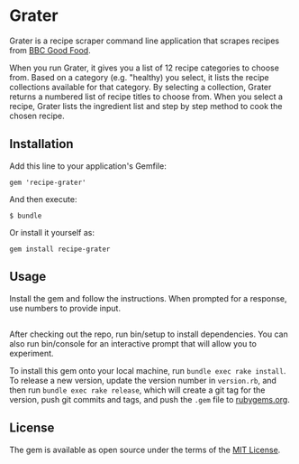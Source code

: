 # Grater

Grater is a recipe scraper command line application that scrapes recipes from [BBC Good Food](https://www.bbcgoodfood.com/).

When you run Grater, it gives you a list of 12 recipe categories to choose from. Based on a category (e.g. "healthy) you select, it lists the recipe collections available for that category. By selecting a collection, Grater returns a numbered list of recipe titles to choose from. When you select a recipe, Grater lists the ingredient list and step by step method to cook the chosen recipe.

## Installation

Add this line to your application's Gemfile:

```
gem 'recipe-grater'
```

And then execute:
```
$ bundle
```

Or install it yourself as:
```
gem install recipe-grater
```

## Usage

Install the gem and follow the instructions. When prompted for a response, use numbers to provide input.

##

After checking out the repo, run bin/setup to install dependencies. You can also run bin/console for an interactive prompt that will allow you to experiment.

To install this gem onto your local machine, run `bundle exec rake install`. To release a new version, update the version number in `version.rb`, and then run `bundle exec rake release`, which will create a git tag for the version, push git commits and tags, and push the `.gem` file to [rubygems.org](https://rubygems.org/).

## License

The gem is available as open source under the terms of the [MIT License](https://opensource.org/licenses/MIT).



